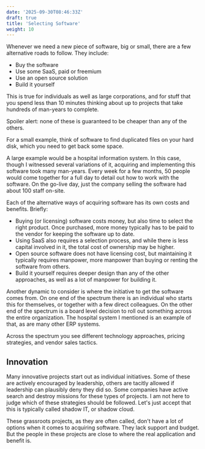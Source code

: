 ```yaml
---
date: '2025-09-30T08:46:33Z'
draft: true
title: 'Selecting Software'
weight: 10
---
```


Whenever we need a new piece of software, big or small, there are a few alternative roads to follow.
They include:

- Buy the software
- Use some SaaS, paid or freemium
- Use an open source solution
- Build it yourself

This is true for individuals as well as large corporations, and for stuff that you spend less than 10 minutes thinking about up to projects that take hundreds of man-years to complete.

Spoiler alert: none of these is guaranteed to be cheaper than any of the others.

For a small example, think of software to find duplicated files on your hard disk, which you need to get back some space.

A large example would be a hospital information system.
In this case, though I witnessed several variations of it, acquiring and implementing this software took many man-years.
Every week for a few months, 50 people would come together for a full day to detail out how to work with the software.
On the go-live day, just the company selling the software had about 100 staff on-site.

Each of the alternative ways of acquiring software has its own costs and benefits.
Briefly:

- Buying (or licensing) software costs money, but also time to select the right product.
Once purchased, more money typically has to be paid to the vendor for keeping the software up to date.
- Using SaaS also requires a selection process, and while there is less capital involved in it, the total cost of ownership may be higher.
- Open source software does not have licensing cost, but maintaining it typically requires manpower, more manpower than buying or renting the software from others.
- Build it yourself requires deeper design than any of the other approaches, as well as a lot of manpower for building it.

Another dynamic to consider is where the initiative to get the software comes from.
On one end of the spectrum there is an individual who starts this for themselves, or together with a few direct colleagues.
On the other end of the spectrum is a board level decision to roll out something across the entire organization.
The hospital system I mentioned is an example of that, as are many other ERP systems.

Across the spectrum you see different technology approaches, pricing strategies, and vendor sales tactics.

## Innovation

Many innovative projects start out as individual initiatives.
Some of these are actively encouraged by leadership, others are tacitly allowed if leadership can plausibly deny they did so.
Some companies have active search and destroy missions for these types of projects.
I am not here to judge which of these strategies should be followed.
Let's just accept that this is typically called shadow IT, or shadow cloud.

These grassroots projects, as they are often called, don't have a lot of options when it comes to acquiring software.
They lack support and budget.
But the people in these projects are close to where the real application and benefit is.
